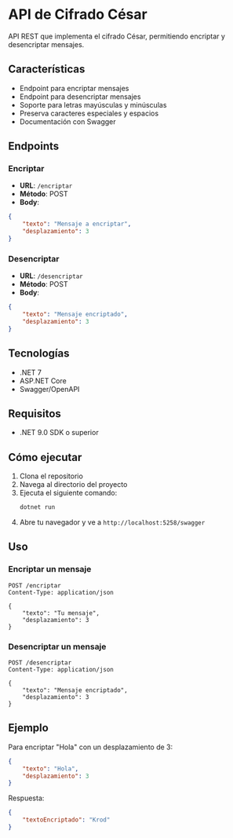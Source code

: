 # API de Cifrado César

API REST que implementa el cifrado César, permitiendo encriptar y desencriptar mensajes.

## Características

- Endpoint para encriptar mensajes
- Endpoint para desencriptar mensajes
- Soporte para letras mayúsculas y minúsculas
- Preserva caracteres especiales y espacios
- Documentación con Swagger

## Endpoints

### Encriptar
- **URL**: `/encriptar`
- **Método**: POST
- **Body**:
```json
{
    "texto": "Mensaje a encriptar",
    "desplazamiento": 3
}
```

### Desencriptar
- **URL**: `/desencriptar`
- **Método**: POST
- **Body**:
```json
{
    "texto": "Mensaje encriptado",
    "desplazamiento": 3
}
```

## Tecnologías
- .NET 7
- ASP.NET Core
- Swagger/OpenAPI

## Requisitos

- .NET 9.0 SDK o superior

## Cómo ejecutar

1. Clona el repositorio
2. Navega al directorio del proyecto
3. Ejecuta el siguiente comando:
   ```bash
   dotnet run
   ```
4. Abre tu navegador y ve a `http://localhost:5258/swagger`

## Uso

### Encriptar un mensaje
```http
POST /encriptar
Content-Type: application/json

{
    "texto": "Tu mensaje",
    "desplazamiento": 3
}
```

### Desencriptar un mensaje
```http
POST /desencriptar
Content-Type: application/json

{
    "texto": "Mensaje encriptado",
    "desplazamiento": 3
}
```

## Ejemplo

Para encriptar "Hola" con un desplazamiento de 3:
```json
{
    "texto": "Hola",
    "desplazamiento": 3
}
```

Respuesta:
```json
{
    "textoEncriptado": "Krod"
}
``` 